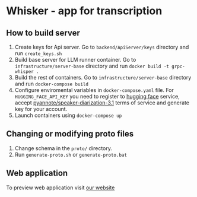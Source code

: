 # Whisker - app for transcription

## How to build server
1. Create keys for Api server. Go to `backend/ApiServer/keys` directory and run `create_keys.sh`
1. Build base server for LLM runner container. Go to `infrastructure/server-base` directory and run `docker build -t grpc-whisper .`
1. Build the rest of containers. Go to `infrastructure/server-base` directory and run `docker-compose build`
1. Configure enviromental variables in `docker-compose.yaml` file. For `HUGGING_FACE_API_KEY` you need to register to [hugging face](https://huggingface.co/) service, accept [pyannote/speaker-diarization-3.1](https://huggingface.co/pyannote/speaker-diarization-3.1) terms of service and generate key for your account.
1. Launch containers using `docker-compose up`


## Changing or modifying proto files
1. Change schema in the `proto/` directory.
1. Run `generate-proto.sh` or `generate-proto.bat`

## Web application
To preview web application visit [our website](https://wmsd.cs.put.poznan.pl)